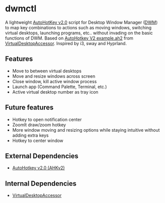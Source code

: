 # dwmctl
A lightweight [AutoHotKey v2.0](https://www.autohotkey.com/) script for Desktop Window Manager ([DWM](https://en.wikipedia.org/wiki/Desktop_Window_Manager)) to map key combinations to actions such as moving windows, switching virtual desktops, launching programs, etc.. without invading on the basic functions of DWM. Based on [AutoHotkey V2 example.ah2](https://github.com/Ciantic/VirtualDesktopAccessor/blob/rust/example.ah2) from [VirtualDesktopAccessor](https://github.com/Ciantic/VirtualDesktopAccessor). Inspired by i3, sway and Hyprland.

## Features
- Move to between virtual desktops
- Move and resize windows across screen
- Close window, kill active window process
- Launch app (Command Palette, Terminal, etc.)
- Active virtual desktop number as tray icon

## Future features
- Hotkey to open notification center
- ZoomIt draw/zoom hotkey
- More window moving and resizing options while staying intuitive without adding extra keys
- Hotkey to center window

## External Dependencies
- [AutoHotkey v2.0 (AHKv2)](https://www.autohotkey.com/)

## Internal Dependencies
- [VirtualDesktopAccessor](https://github.com/Ciantic/VirtualDesktopAccessor)
